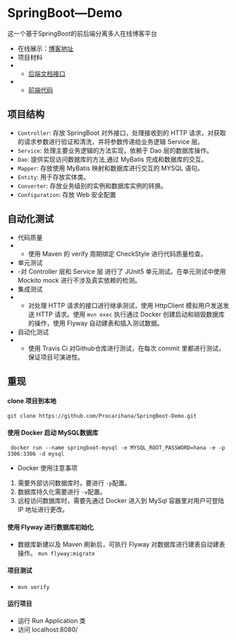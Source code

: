 # SpringBoot—Demo
这一个基于SpringBoot的前后端分离多人在线博客平台
- 在线展示：[博客地址](http://8.137.18.37：8080")
- 项目材料
- - [后端文档接口](https://github.com/Procarihana/SpringBoot-Demo/tree/master)
- - [前端代码](https://github.com/jirengu-inc/vue-blog-preview)

## 项目结构
- `Controller`: 存放 SpringBoot 对外接口，处理接收到的 HTTP 请求，对获取的请求参数进行验证和清洗，并将参数传递给业务逻辑 Service 层。
- `Service`: 处理主要业务逻辑的方法实现，依赖于 Dao 层的数据库操作。
- `Dao`: 提供实现访问数据库的方法,通过 MyBatis 完成和数据库的交互。
- `Mapper`: 存放使用 MyBatis 映射和数据库进行交互的 MYSQL 语句。 
- `Entity`: 用于存放实体类。
- `Converter`: 存放业务级别的实例和数据库实例的转换。  
- `Configuration`: 存放 Web 安全配置

## 自动化测试
- 代码质量
- - 使用 Maven 的 verify 周期绑定 CheckStyle 进行代码质量检查。
- 单元测试
- -对 Controller 层和 Service 层 进行了 JUnit5 单元测试。在单元测试中使用 Mockito mock 进行不涉及真实依赖的检测。
- 集成测试
- - 对处理 HTTP 请求的接口进行继承测试，使用 HttpClient 模拟用户发送发送 HTTP 请求。使用 `mvn exec` 执行通过 Docker 创建启动和销毁数据库的操作，使用 Flyway 自动建表和插入测试数据。
- 自动化测试
- - 使用 Travis Ci 对Github仓库进行测试，在每次 commit 里都进行测试，保证项目可演进性。
## 重现
#### clone 项目到本地
`git clone https://github.com/Procarihana/SpringBoot-Demo.git`
#### 使用 Docker 启动 MySQL数据库
` docker run --name springboot-mysql -e MYSQL_ROOT_PASSWORD=hana -e -p 3306:3306 -d mysql`
- Docker 使用注意事项
1. 需要外部访问数据库时，要进行 `-p`配置。
2. 数据库持久化需要进行 `-v`配置。
3. 远程访问数据库时，需要先通过 Docker 进入到 MySql 容器里对用户可登陆 IP 地址进行更改。
#### 使用 Flyway 进行数据库初始化
- 数据库新建以及 Maven 刷新后，可执行 Flyway 对数据库进行建表自动建表操作。
`mvn flyway:migrate`
#### 项目测试
- `mvn verify` 
#### 运行项目
- 运行 Run Application 类
- 访问 localhost:8080/

